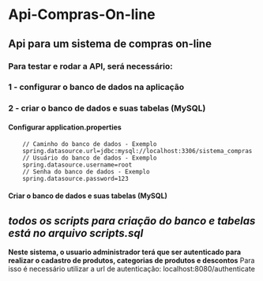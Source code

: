 # Api-Compras-On-line
## Api para um sistema de compras on-line

### Para testar e rodar a API, será necessário:   
 
 ### 1 - configurar o banco de dados na aplicação
 ### 2 - criar o banco de dados e suas tabelas (MySQL)
 
 #### Configurar application.properties                                                                                                                                                           
        // Caminho do banco de dados - Exemplo                                                                                                                                              
        spring.datasource.url=jdbc:mysql://localhost:3306/sistema_compras                                                                                                                                                                                                                                           
        // Usuário do banco de dados - Exemplo                                                                                                                                                
        spring.datasource.username=root                                                                                                                                                            
        // Senha do banco de dados - Exemplo                                                                                                                                                      
        spring.datasource.password=123                                                                                                                                                          
 #### Criar o banco de dados e suas tabelas (MySQL)                                                                                                                                          
   *todos os scripts para criação do banco e tabelas está no arquivo scripts.sql*      
-----------------------------------------------------------------------------------------------------------------------------------------------------------------------------------

**Neste sistema, o usuario administrador terá que ser autenticado para realizar o cadastro de produtos, categorias de produtos e descontos**                                                                                                                                                                                                                            Para isso é necessário utilizar a url de autenticação: localhost:8080/authenticate     
